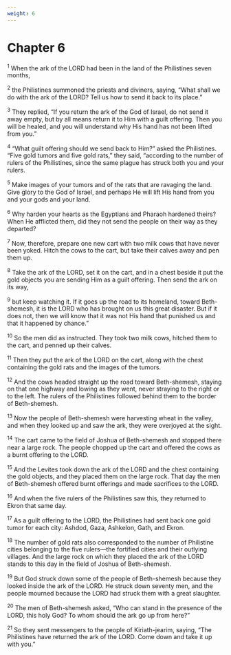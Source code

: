 ```yaml
---
weight: 6
---
```


# Chapter 6

<sup>1</sup> When the ark of the LORD had been in the land of the Philistines seven months, 

<sup>2</sup> the Philistines summoned the priests and diviners, saying, “What shall we do with the ark of the LORD? Tell us how to send it back to its place.” 

<sup>3</sup> They replied, “If you return the ark of the God of Israel, do not send it away empty, but by all means return it to Him with a guilt offering. Then you will be healed, and you will understand why His hand has not been lifted from you.” 

<sup>4</sup> “What guilt offering should we send back to Him?” asked the Philistines. “Five gold tumors and five gold rats,” they said, “according to the number of rulers of the Philistines, since the same plague has struck both you and your rulers. 

<sup>5</sup> Make images of your tumors and of the rats that are ravaging the land. Give glory to the God of Israel, and perhaps He will lift His hand from you and your gods and your land. 

<sup>6</sup> Why harden your hearts as the Egyptians and Pharaoh hardened theirs? When He afflicted them, did they not send the people on their way as they departed? 

<sup>7</sup> Now, therefore, prepare one new cart with two milk cows that have never been yoked. Hitch the cows to the cart, but take their calves away and pen them up. 

<sup>8</sup> Take the ark of the LORD, set it on the cart, and in a chest beside it put the gold objects you are sending Him as a guilt offering. Then send the ark on its way, 

<sup>9</sup> but keep watching it. If it goes up the road to its homeland, toward Beth-shemesh, it is the LORD who has brought on us this great disaster. But if it does not, then we will know that it was not His hand that punished us and that it happened by chance.” 

<sup>10</sup> So the men did as instructed. They took two milk cows, hitched them to the cart, and penned up their calves. 

<sup>11</sup> Then they put the ark of the LORD on the cart, along with the chest containing the gold rats and the images of the tumors. 

<sup>12</sup> And the cows headed straight up the road toward Beth-shemesh, staying on that one highway and lowing as they went, never straying to the right or to the left. The rulers of the Philistines followed behind them to the border of Beth-shemesh. 

<sup>13</sup> Now the people of Beth-shemesh were harvesting wheat in the valley, and when they looked up and saw the ark, they were overjoyed at the sight. 

<sup>14</sup> The cart came to the field of Joshua of Beth-shemesh and stopped there near a large rock. The people chopped up the cart and offered the cows as a burnt offering to the LORD. 

<sup>15</sup> And the Levites took down the ark of the LORD and the chest containing the gold objects, and they placed them on the large rock. That day the men of Beth-shemesh offered burnt offerings and made sacrifices to the LORD. 

<sup>16</sup> And when the five rulers of the Philistines saw this, they returned to Ekron that same day. 

<sup>17</sup> As a guilt offering to the LORD, the Philistines had sent back one gold tumor for each city: Ashdod, Gaza, Ashkelon, Gath, and Ekron. 

<sup>18</sup> The number of gold rats also corresponded to the number of Philistine cities belonging to the five rulers—the fortified cities and their outlying villages. And the large rock on which they placed the ark of the LORD stands to this day in the field of Joshua of Beth-shemesh. 

<sup>19</sup> But God struck down some of the people of Beth-shemesh because they looked inside the ark of the LORD. He struck down seventy men, and the people mourned because the LORD had struck them with a great slaughter. 

<sup>20</sup> The men of Beth-shemesh asked, “Who can stand in the presence of the LORD, this holy God? To whom should the ark go up from here?” 

<sup>21</sup> So they sent messengers to the people of Kiriath-jearim, saying, “The Philistines have returned the ark of the LORD. Come down and take it up with you.” 


